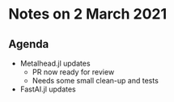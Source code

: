 # Notes on 2 March 2021

## Agenda

- Metalhead.jl updates
	- PR now ready for review
	- Needs some small clean-up and tests
- FastAI.jl updates
